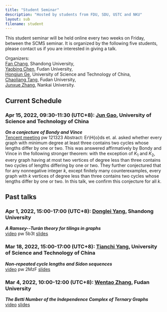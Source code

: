 ```yaml
---
title: "Student Seminar"
description: "Hosted by students from FDU, SDU, USTC and NKU"
layout: sub
filename: student
--- 
```


This student seminar will be held online every two weeks on Friday, between the SCMS seminar. It is organized by the following five students, please contact us if you are interested in giving a talk.

Organizers: <br>
[Fan Chang](mailto:fchang@mail.sdu.edu.cn), Shandong University, <br>
[Yaobing Chen](mailto:ybchen21@m.fudan.edu.cn), Fudan University, <br>
[Hongjun Ge](mailto:ghj17000225@mail.ustc.edu.cn), University of Science and Technology of China, <br>
[Chaoliang Tang](mailto:cltang17@fudan.edu.cn), Fudan University, <br>
[Junxue Zhang](mailto:jxuezhang@163.com), Nankai University. <br>

## Current Schedule
### Apr 15, 2022, 09:30-11:30 (UTC+8): [Jun Gao](dlyang@sdu,edu,cn), University of Science and Technology of China
_**On a conjecture of Bondy and Vince**_      
[Tencent meeting](https://meeting.tencent.com/dm/yKDH7oQExYJX) pw 121323
Abstract: Er\H{o}ds et. al. asked whether every graph with minimum degree at least three contains two cycles whose lengths differ by one or two. This was answered affirmatively by Bondy and Vince in the following stronger theorem: with the exception of $K_1$ and $K_2$, every graph having at most two vertices of degree less than three contains two cycles of lengths differing by one or two.
They further conjectured that for any nonnegative integer $k$, except finitely many counterexamples, every graph with $k$ vertices of degree less than three contains two cycles whose lengths differ by one or two.
In this talk, we confirm this conjecture for all $k$.



## Past talks
### Apr 1, 2022, 15:00-17:00 (UTC+8): [Donglei Yang](dlyang@sdu,edu,cn), Shandong University    
_**A Ramsey--Turán theory for tilings in graphs**_      
[video](https://pan.baidu.com/s/15Dy7irvUkLxZsU97jBcj9g?pwd=5b3t)  pw 5b3t   [slides](./slides/2022/A_Ramsey_Turán_theory_for_tilings_in_graphs.pdf)
### Mar 18, 2022, 15:00-17:00 (UTC+8): [Tianchi Yang](http://home.ustc.edu.cn/~ytc/), University of Science and Technology of China    
_**Non-repeated cycle lengths and Sidon sequences**_     
[video](https://meeting.tencent.com/v2/cloud-record/share?id=10d94105-54cf-4158-8a3b-969b7b620524&from=3) pw 2MzF     [slides](./slides/2022/non_repeated_cycle_lengths_and_sidon_sequences.pdf)
### Mar 4, 2022, 10:00-12:00 (UTC+8): [Wentao Zhang](mailto:wtzhang20@fudan.edu.cn), Fudan University    
_**The Betti Number of the Independence Complex of Ternary Graphs**_   
[video](https://meeting.tencent.com/user-center/shared-record-info?id=c8325b8d-0ad6-443f-8e2f-2c9aad2a97a7&click_source_for_middle_login=1)     [slides](./slides/2022/The_betty_number_of_the_independence_complex_of_ternary_graphs_20220304.pdf)

